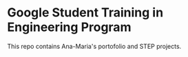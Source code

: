 # Google Student Training in Engineering Program

This repo contains Ana-Maria's portofolio and STEP projects.
